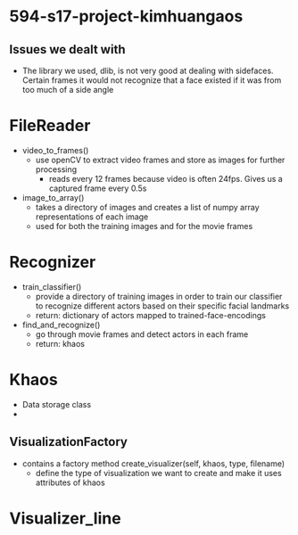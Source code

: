 # 594-s17-project-kimhuangaos


## Issues we dealt with
- The library we used, dlib, is not very good at dealing with sidefaces. Certain frames it would not recognize that a face existed if it was from too much of a side angle

# FileReader
- video_to_frames()
	- use openCV to extract video frames and store as images for further processing
		- reads every 12 frames because video is often 24fps. Gives us a captured frame every 0.5s
- image_to_array()
	- takes a directory of images and creates a list of numpy array representations of each image 
	- used for both the training images and for the movie frames
	 
# Recognizer
- train_classifier()
	- provide a directory of training images in order to train our classifier to recognize different actors based on their specific facial landmarks
	- return: dictionary of actors mapped to trained-face-encodings 
- find_and_recognize()
	- go through movie frames and detect actors in each frame
	- return: khaos 

# Khaos
- Data storage class
- 

## VisualizationFactory
- contains a factory method create_visualizer(self, khaos, type, filename)
	- define the type of visualization we want to create and make it uses attributes of khaos

# Visualizer_line

